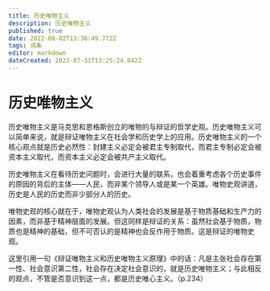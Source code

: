 ```yaml
---
title: 历史唯物主义
description: 历史唯物主义
published: true
date: 2022-08-02T13:30:49.772Z
tags: 词条
editor: markdown
dateCreated: 2022-07-31T13:25:24.042Z
---
```


# 历史唯物主义
历史唯物主义是马克思和恩格斯创立的唯物的与辩证的哲学史观。历史唯物主义可以简单来说，就是辩证唯物主义在社会学和历史学上的应用。历史唯物主义的一个核心观点就是历史必然性：封建主义必定会被君主专制取代，而君主专制必定会被资本主义取代，而资本主义必定会被共产主义取代。

历史唯物主义在看待历史问题时，会进行大量的联系，也会着重考虑各个历史事件的原因的背后的主体——人民，而非某个领导人或是某一个英雄。唯物史观讲道，历史是人民的历史而非少部分人的历史。

唯物史观的核心就在于，唯物史观认为人类社会的发展是基于物质基础和生产力的因素，而非基于精神层面的发展。但这同样是辩证的关系：虽然社会基于物质，物质也是精神的基础，但不可否认的是精神也会反作用于物质。这是辩证的唯物史观。

这里引用一句《辩证唯物主义和历史唯物主义原理》中的话：凡是主张社会存在第一性、社会意识第二性，社会存在决定社会意识的，就是历史唯物主义；与此相反的观点，不管是否意识到这一点，都是历史唯心主义。（p.234）